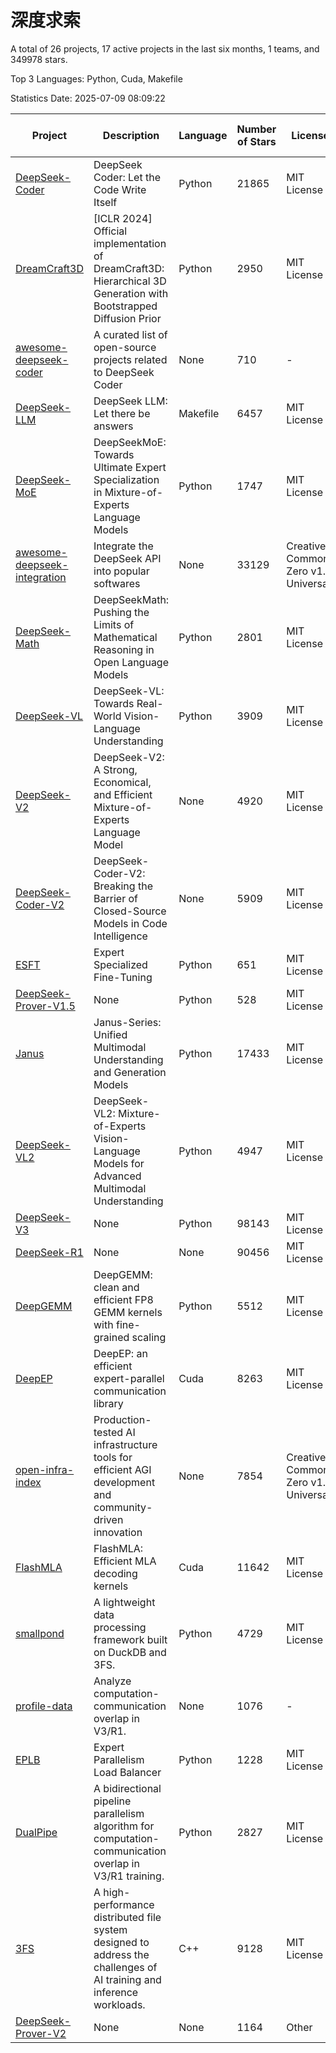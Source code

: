 # 深度求索

A total of 26 projects, 17 active projects in the last six months, 1 teams, and 349978 stars.

Top 3 Languages: Python, Cuda, Makefile

Statistics Date: 2025-07-09 08:09:22

| Project | Description | Language | Number of Stars | License | Creation Date | Last Updated Date | Last Pushed Date |
| --- | --- | --- | --- | --- | --- | --- | --- |
| [DeepSeek-Coder](https://github.com/deepseek-ai/DeepSeek-Coder) | DeepSeek Coder: Let the Code Write Itself | Python | 21865 | MIT License | 2023-10-20 | 2025-07-09 | 2024-05-21 |
| [DreamCraft3D](https://github.com/deepseek-ai/DreamCraft3D) | [ICLR 2024] Official implementation of DreamCraft3D: Hierarchical 3D Generation with Bootstrapped Diffusion Prior | Python | 2950 | MIT License | 2023-10-23 | 2025-07-07 | 2025-04-22 |
| [awesome-deepseek-coder](https://github.com/deepseek-ai/awesome-deepseek-coder) | A curated list of open-source projects related to DeepSeek Coder | None | 710 | - | 2023-11-06 | 2025-07-06 | 2024-04-03 |
| [DeepSeek-LLM](https://github.com/deepseek-ai/DeepSeek-LLM) | DeepSeek LLM: Let there be answers | Makefile | 6457 | MIT License | 2023-11-29 | 2025-07-08 | 2024-02-04 |
| [DeepSeek-MoE](https://github.com/deepseek-ai/DeepSeek-MoE) | DeepSeekMoE: Towards Ultimate Expert Specialization in Mixture-of-Experts Language Models | Python | 1747 | MIT License | 2024-01-02 | 2025-07-08 | 2024-01-16 |
| [awesome-deepseek-integration](https://github.com/deepseek-ai/awesome-deepseek-integration) | Integrate the DeepSeek API into popular softwares | None | 33129 | Creative Commons Zero v1.0 Universal | 2024-01-11 | 2025-07-09 | 2025-05-13 |
| [DeepSeek-Math](https://github.com/deepseek-ai/DeepSeek-Math) | DeepSeekMath: Pushing the Limits of Mathematical Reasoning in Open Language Models | Python | 2801 | MIT License | 2024-02-05 | 2025-07-08 | 2024-04-15 |
| [DeepSeek-VL](https://github.com/deepseek-ai/DeepSeek-VL) | DeepSeek-VL: Towards Real-World Vision-Language Understanding | Python | 3909 | MIT License | 2024-03-07 | 2025-07-09 | 2024-04-24 |
| [DeepSeek-V2](https://github.com/deepseek-ai/DeepSeek-V2) | DeepSeek-V2: A Strong, Economical, and Efficient Mixture-of-Experts Language Model | None | 4920 | MIT License | 2024-04-22 | 2025-07-08 | 2024-09-25 |
| [DeepSeek-Coder-V2](https://github.com/deepseek-ai/DeepSeek-Coder-V2) | DeepSeek-Coder-V2: Breaking the Barrier of Closed-Source Models in Code Intelligence | None | 5909 | MIT License | 2024-06-14 | 2025-07-09 | 2024-09-24 |
| [ESFT](https://github.com/deepseek-ai/ESFT) | Expert Specialized Fine-Tuning | Python | 651 | MIT License | 2024-07-04 | 2025-07-07 | 2025-05-22 |
| [DeepSeek-Prover-V1.5](https://github.com/deepseek-ai/DeepSeek-Prover-V1.5) | None | Python | 528 | MIT License | 2024-08-15 | 2025-07-07 | 2024-08-16 |
| [Janus](https://github.com/deepseek-ai/Janus) | Janus-Series: Unified Multimodal Understanding and Generation Models | Python | 17433 | MIT License | 2024-10-18 | 2025-07-09 | 2025-02-01 |
| [DeepSeek-VL2](https://github.com/deepseek-ai/DeepSeek-VL2) | DeepSeek-VL2: Mixture-of-Experts Vision-Language Models for Advanced Multimodal Understanding | Python | 4947 | MIT License | 2024-12-13 | 2025-07-08 | 2025-02-26 |
| [DeepSeek-V3](https://github.com/deepseek-ai/DeepSeek-V3) | None | Python | 98143 | MIT License | 2024-12-26 | 2025-07-09 | 2025-06-27 |
| [DeepSeek-R1](https://github.com/deepseek-ai/DeepSeek-R1) | None | None | 90456 | MIT License | 2025-01-20 | 2025-07-09 | 2025-06-27 |
| [DeepGEMM](https://github.com/deepseek-ai/DeepGEMM) | DeepGEMM: clean and efficient FP8 GEMM kernels with fine-grained scaling | Python | 5512 | MIT License | 2025-02-13 | 2025-07-09 | 2025-07-02 |
| [DeepEP](https://github.com/deepseek-ai/DeepEP) | DeepEP: an efficient expert-parallel communication library | Cuda | 8263 | MIT License | 2025-02-17 | 2025-07-09 | 2025-07-09 |
| [open-infra-index](https://github.com/deepseek-ai/open-infra-index) | Production-tested AI infrastructure tools for efficient AGI development and community-driven innovation | None | 7854 | Creative Commons Zero v1.0 Universal | 2025-02-21 | 2025-07-08 | 2025-05-15 |
| [FlashMLA](https://github.com/deepseek-ai/FlashMLA) | FlashMLA: Efficient MLA decoding kernels | Cuda | 11642 | MIT License | 2025-02-21 | 2025-07-09 | 2025-04-29 |
| [smallpond](https://github.com/deepseek-ai/smallpond) | A lightweight data processing framework built on DuckDB and 3FS. | Python | 4729 | MIT License | 2025-02-24 | 2025-07-08 | 2025-03-05 |
| [profile-data](https://github.com/deepseek-ai/profile-data) | Analyze computation-communication overlap in V3/R1. | None | 1076 | - | 2025-02-26 | 2025-07-07 | 2025-03-21 |
| [EPLB](https://github.com/deepseek-ai/EPLB) | Expert Parallelism Load Balancer | Python | 1228 | MIT License | 2025-02-26 | 2025-07-08 | 2025-03-24 |
| [DualPipe](https://github.com/deepseek-ai/DualPipe) | A bidirectional pipeline parallelism algorithm for computation-communication overlap in V3/R1 training. | Python | 2827 | MIT License | 2025-02-26 | 2025-07-09 | 2025-03-10 |
| [3FS](https://github.com/deepseek-ai/3FS) |  A high-performance distributed file system designed to address the challenges of AI training and inference workloads.  | C++ | 9128 | MIT License | 2025-02-27 | 2025-07-09 | 2025-06-17 |
| [DeepSeek-Prover-V2](https://github.com/deepseek-ai/DeepSeek-Prover-V2) | None | None | 1164 | Other | 2025-04-30 | 2025-07-08 | 2025-04-30 |
